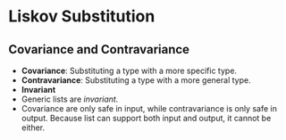 # Liskov Substitution

## Covariance and Contravariance

- **Covariance**: Substituting a type with a more specific type.
- **Contravariance**: Substituting a type with a more general type.
- **Invariant**
- Generic lists are *invariant.*
- Covariance are only safe in input, while contravariance is only safe in output. Because list can support both input and output, it cannot be either.
